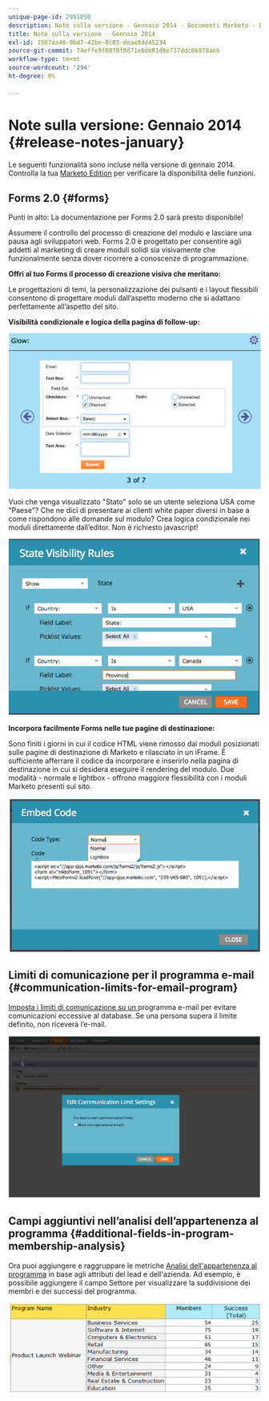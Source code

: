 ```yaml
---
unique-page-id: 2951050
description: Note sulla versione - Gennaio 2014 - Documenti Marketo - Documentazione del prodotto
title: Note sulla versione - Gennaio 2014
exl-id: 1507aa40-9bd7-42be-8c85-deae8dd45234
source-git-commit: 74effe9f8078f8d71e6de01d6e737ddc86978abb
workflow-type: tm+mt
source-wordcount: '294'
ht-degree: 0%

---
```


# Note sulla versione: Gennaio 2014 {#release-notes-january}

Le seguenti funzionalità sono incluse nella versione di gennaio 2014. Controlla la tua [Marketo Edition](https://www.marketo.com/pricing/) per verificare la disponibilità delle funzioni.

## Forms 2.0 {#forms}

Punti in alto: La documentazione per Forms 2.0 sarà presto disponibile!

Assumere il controllo del processo di creazione del modulo e lasciare una pausa agli sviluppatori web. Forms 2.0 è progettato per consentire agli addetti al marketing di creare moduli solidi sia visivamente che funzionalmente senza dover ricorrere a conoscenze di programmazione.

**Offri al tuo Forms il processo di creazione visiva che meritano:**

Le progettazioni di temi, la personalizzazione dei pulsanti e i layout flessibili consentono di progettare moduli dall’aspetto moderno che si adattano perfettamente all’aspetto del sito.

**Visibilità condizionale e logica della pagina di follow-up:**

![](assets/image2014-9-22-10-3a30-3a52.png)

Vuoi che venga visualizzato &quot;Stato&quot; solo se un utente seleziona USA come &quot;Paese&quot;? Che ne dici di presentare ai clienti white paper diversi in base a come rispondono alle domande sul modulo? Crea logica condizionale nei moduli direttamente dall’editor. Non è richiesto javascript!

![](assets/image2014-9-22-10-3a31-3a54.png)

**Incorpora facilmente Forms nelle tue pagine di destinazione:**

Sono finiti i giorni in cui il codice HTML viene rimosso dai moduli posizionati sulle pagine di destinazione di Marketo e rilasciato in un iFrame. È sufficiente afferrare il codice da incorporare e inserirlo nella pagina di destinazione in cui si desidera eseguire il rendering del modulo. Due modalità - normale e lightbox - offrono maggiore flessibilità con i moduli Marketo presenti sul sito.

![](assets/image2014-9-22-10-3a38-3a2.png)

## Limiti di comunicazione per il programma e-mail {#communication-limits-for-email-program}

[Imposta i limiti di comunicazione su un ](/help/marketo/product-docs/email-marketing/email-programs/email-program-actions/enable-disable-communication-limits-in-an-email-program.md) programma e-mail per evitare comunicazioni eccessive al database. Se una persona supera il limite definito, non riceverà l’e-mail.

![](assets/image2014-9-22-10-3a38-3a31.png)

## Campi aggiuntivi nell’analisi dell’appartenenza al programma {#additional-fields-in-program-membership-analysis}

Ora puoi aggiungere e raggruppare le metriche [Analisi dell&#39;appartenenza al programma](/help/marketo/product-docs/reporting/revenue-cycle-analytics/program-analytics/build-a-program-membership-analysis-report-that-lists-leads.md) in base agli attributi del lead e dell&#39;azienda. Ad esempio, è possibile aggiungere il campo Settore per visualizzare la suddivisione dei membri e dei successi del programma.

![](assets/image2014-9-22-10-3a39-3a1.png)
